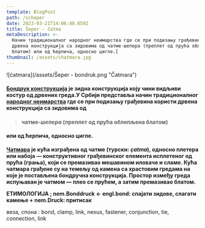 ```yaml
---
template: BlogPost
path: /scheper
date: 2023-03-21T14:06:48.659Z
title: Šeper - čatma
metaDescription: >-
  Начин традиционалног народног неимарства где се при подизању грађевина користи
  дрвена конструкција са зидовима од чатме-шепера (преплет од прућа облепљена
  блатом) или од ћерпича, односно цигле.[
thumbnail: /assets/chatmara.jpg
---
```

![ćatmara](/assets/Šeper - bondruk.png "Čatmara")

#### **[Бондрук конструкција](https://sr.wikipedia.org/wiki/%D0%91%D0%BE%D0%BD%D0%B4%D1%80%D1%83%D0%BA_%D0%BA%D0%BE%D0%BD%D1%81%D1%82%D1%80%D1%83%D0%BA%D1%86%D0%B8%D1%98%D0%B0) је зидна конструкција коју чини видљиви костур од дрвених греда.У Србији представља начин традиционалног [народног неимарства](https://sr.wikipedia.org/wiki/%D0%9D%D0%B0%D1%80%D0%BE%D0%B4%D0%BD%D0%BE_%D0%BD%D0%B5%D0%B8%D0%BC%D0%B0%D1%80%D1%81%D1%82%D0%B2%D0%BE) где се при подизању грађевина користи дрвена конструкција са зидовима од**

> #### **чатме-*шепера* (преплет од прућа облепљена блатом)**

#### **или од ћерпича, односно цигле.**﻿﻿

**[﻿Чатмара](https://sr.wikipedia.org/sr-el/%D0%A7%D0%B0%D1%82%D0%BC%D0%B0%D1%80%D0%B0) је кућа изграђена од чатме (турски: *çatma*), односно плетера или набоја﻿ — конструктивног грађевинског елемента исплетеног од прућа (грања), који се премазивао мешавином иловаче и сламе.﻿ Кућа чатмара грађене су на темељу од камена са храстовим гредама на које је постављена бондручна конструкција.﻿ Простор између греда испуњаван је чатмом — плео се прућем, а затим премазивао блатом.**

**ЕТИМОЛОГИЈА ; nem.Bonddruck ← engl.bond: спајати зидове, слагати камење + nem.Druck: притисак**

веза, спона : bond, clamp, link, nexus, fastener, conjunction, tie, connection, link
